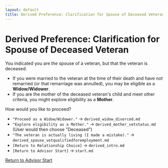 ```yaml
---
layout: default
title: Derived Preference: Clarification for Spouse of Deceased Veteran
---
```


# Derived Preference: Clarification for Spouse of Deceased Veteran

You indicated you are the spouse of a veteran, but that the veteran is deceased.
* If you were married to the veteran at the time of their death and have not remarried (or that remarriage was annulled), you may be eligible as a **Widow/Widower**.
* If you are the mother of the deceased veteran's child and meet other criteria, you might explore eligibility as a **Mother**.

How would you like to proceed?

* `"Proceed as a Widow/Widower."` -> `derived_widow_divorced.md`
* `"Explore eligibility as a Mother."` -> `derived_mother_vetstatus.md` (User would then choose "Deceased")
* `"The veteran is actually living (I made a mistake)."` -> `derived_spouse_vetqualifiedforemployment.md`
* `[Return to Relationship Choice]` -> `derived_intro.md`
* `[Return to Advisor Start]` -> `start.md`

[Return to Advisor Start](./start.md)
